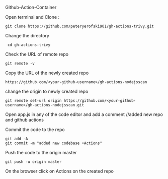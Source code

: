 Github-Action-Container 

Open terminal and Clone :

    git clone https://github.com/peteryerofski901/gh-actions-trivy.git

 Change the directory

     cd gh-actions-trivy

Check the URL of remote repo

    git remote -v 
    
Copy the URL of the newly created repo

    https://github.com/<your-github-username>/gh-actions-nodejsscan

change the origin to newly created repo

    git remote set-url origin https://github.com/<your-github-username>/gh-actions-nodejsscan.git

Open app.js in any of the code editor and add a comment
//added new repo and github actions

Commit the code to the repo

    git add -A
    git commit -m "added new codebase +Actions"

Push the code to the origin master

    git push -u origin master

On the browser click on Actions on the created repo
